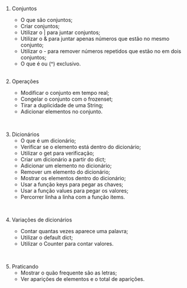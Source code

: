 1. Conjuntos

   <ul>
   <li>O que são conjuntos;</li>
   <li>Criar conjuntos;</li>
   <li>Utilizar o | para juntar conjuntos;</li>
   <li>Utilizar o & para juntar apenas números que estão no mesmo conjunto;</li>
   <li>Utilizar o - para remover números repetidos que estão no em dois conjuntos;</li>
   <li>O que é ou (^) exclusivo.</li>
   </ul>
   <br>
   
2. Operações

   <ul> 
   <li>Modificar o conjunto em tempo real;</li>
   <li>Congelar o conjunto com o frozenset;</li>
   <li>Tirar a duplicidade de uma String;</li>
   <li>Adicionar elementos no conjunto.</li>
   </ul>
<br>

3. Dicionários
   <ul>
   <li>O que é um dicionário;</li>
   <li>Verificar se o elemento está dentro do dicionário;</li>
   <li>Utilizar o get para verificação;</li>
   <li>Criar um dicionário a partir do dict;</li>
   <li>Adicionar um elemento no dicionário;</li>
   <li>Remover um elemento do dicionário;</li>
   <li>Mostrar os elementos dentro do dicionário;</li>
   <li>Usar a função keys para pegar as chaves;</li>
   <li>Usar a função values para pegar os valores;</li>
   <li>Percorrer linha a linha com a função items.</li>
   </ul>
<br>

4. Variações de dicionários

      <ul>
      <li>Contar quantas vezes aparece uma palavra;</li>
      <li>Utilizar o default dict;</li>
      <li>Utilizar o Counter para contar valores.</li>
      </ul>
<br>

5. Praticando
   <ul>
   <li>Mostrar o quão frequente são as letras;</li>
   <li>Ver aparições de elementos e o total de aparições.</li>
   </ul>